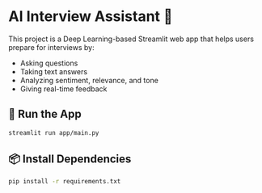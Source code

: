 # AI Interview Assistant 🤖

This project is a Deep Learning-based Streamlit web app that helps users prepare for interviews by:
- Asking questions
- Taking text answers
- Analyzing sentiment, relevance, and tone
- Giving real-time feedback

## 🚀 Run the App
```bash
streamlit run app/main.py
```

## 📦 Install Dependencies
```bash
pip install -r requirements.txt
```